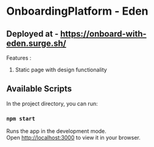 
# OnboardingPlatform - Eden 

## Deployed at - https://onboard-with-eden.surge.sh/

Features :
 1. Static page with design functionality

## Available Scripts

In the project directory, you can run:

### `npm start`

Runs the app in the development mode.\
Open [http://localhost:3000](http://localhost:3000) to view it in your browser.




